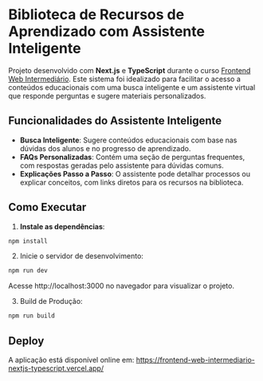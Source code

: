 # Biblioteca de Recursos de Aprendizado com Assistente Inteligente

Projeto desenvolvido com **Next.js** e **TypeScript** durante o curso [Frontend Web Intermediário](https://plataforma.salvatore.academy/course/frontend-web-intermediario). Este sistema foi idealizado para facilitar o acesso a conteúdos educacionais com uma busca inteligente e um assistente virtual que responde perguntas e sugere materiais personalizados.

## Funcionalidades do Assistente Inteligente

- **Busca Inteligente**: Sugere conteúdos educacionais com base nas dúvidas dos alunos e no progresso de aprendizado.
- **FAQs Personalizadas**: Contém uma seção de perguntas frequentes, com respostas geradas pelo assistente para dúvidas comuns.
- **Explicações Passo a Passo**: O assistente pode detalhar processos ou explicar conceitos, com links diretos para os recursos na biblioteca.

## Como Executar

1. **Instale as dependências**:

```bash
npm install
```

2. Inicie o servidor de desenvolvimento:

```bash
npm run dev
```

Acesse http://localhost:3000 no navegador para visualizar o projeto.

3. Build de Produção:

```bash
npm run build
```

## Deploy

A aplicação está disponível online em: https://frontend-web-intermediario-nextjs-typescript.vercel.app/

